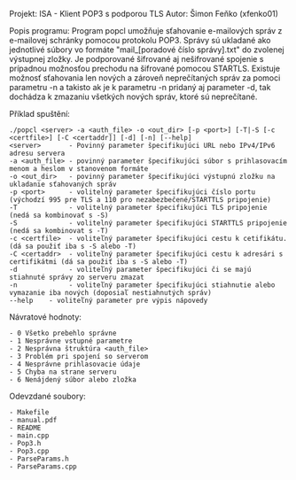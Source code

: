 Projekt: ISA - Klient POP3 s podporou TLS
Autor: Šimon Feňko (xfenko01)

Popis programu:
Program popcl umožňuje sťahovanie e-mailových správ z e-mailovej schránky pomocou protokolu POP3. Správy sú ukladané ako jednotlivé súbory vo formáte "mail_[poradové číslo správy].txt" do zvolenej výstupnej zložky. Je podporované šifrované aj nešifrované spojenie s prípadnou možnosťou prechodu na šifrované pomocou STARTLS. Existuje možnosť sťahovania len nových a zároveň neprečítaných správ za pomoci parametru -n a takisto ak je k parametru -n pridaný aj parameter -d, tak dochádza k zmazaniu všetkých nových správ, ktoré sú neprečítané.

Příklad spuštění:

    ./popcl <server> -a <auth_file> -o <out_dir> [-p <port>] [-T|-S [-c <certfile>] [-C <certaddr]] [-d] [-n] [--help]
    <server>       - Povinný parameter špecifikujúci URL nebo IPv4/IPv6 adresu servera 
    -a <auth_file> - povinný parameter špecifikujúci súbor s prihlasovacím menom a heslom v stanovenom formáte
    -o <out_dir>   - povinný parameter špecifikujúci výstupnú zložku na ukladanie sťahovaných správ
    -p <port>      - volitelný parameter špecifikujúci číslo portu (východzí 995 pre TLS a 110 pro nezabezbečené/STARTTLS pripojenie)
    -T             - volitelný parameter špecifikujúci TLS pripojenie (nedá sa kombinovať s -S)
    -S             - volitelný parameter špecifikujúci STARTTLS pripojenie (nedá sa kombinovat s -T)
    -c <certfile>  - voliteľný parameter špecifikujúci cestu k cetifikátu. (dá sa použiť iba s -S alebo -T)
    -C <certaddr>  - voliteľný parameter špecifikujúci cestu k adresári s certifikátmi (dá sa použiť iba s -S alebo -T)
    -d             - voliteľný parameter špecifikujúci či se majú stiahnuté správy zo serveru zmazat
    -n             - voliteľný parameter špecifikujúci stiahnutie alebo vymazanie iba nových (doposiaľ nestiahnutých správ)
    --help    - voliteľný parameter pre výpis nápovedy

Návratové hodnoty:

	- 0 Všetko prebehlo správne
	- 1 Nesprávne vstupné parametre
	- 2 Nesprávna štruktúra <auth_file>
	- 3 Problém pri spojení so serverom
	- 4 Nesprávne prihlasovacie údaje
	- 5 Chyba na strane serveru
	- 6 Nenájdený súbor alebo zložka

Odevzdané soubory:

    - Makefile
	- manual.pdf
	- README
	- main.cpp 
	- Pop3.h
	- Pop3.cpp
	- ParseParams.h
	- ParseParams.cpp
